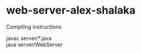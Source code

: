 # web-server-alex-shalaka

Compiling instructions  
    
javac server/*.java  
java server/WebServer 